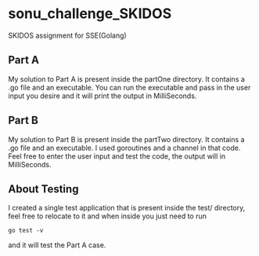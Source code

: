 # sonu_challenge_SKIDOS
SKIDOS assignment for SSE(Golang)

## Part A 
My solution to Part A is present inside the partOne directory. It contains a .go file and an executable. You can run the executable and pass in
the user input you desire and it will print the output in MilliSeconds.

## Part B
My solution to Part B is present inside the partTwo directory. It contains a .go file and an executable. I used goroutines and a channel in that
code. Feel free to enter the user input and test the code, the output will in MilliSeconds.

## About Testing
I created a single test application that is present inside the test/ directory, feel free to relocate to it and when inside you just need to run
```
go test -v 
```
and it will test the Part A case.
